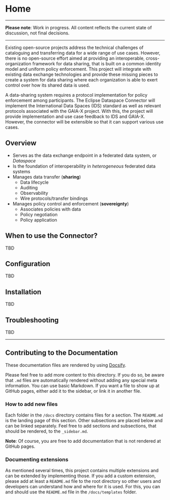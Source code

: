 # Home <!-- {docsify-ignore-all} -->

---

**Please note**: Work in progress. All content reflects the current state of discussion, not final decisions.

---

Existing open-source projects address the technical challenges of cataloguing and transferring data 
for a wide range of use cases. However, there is no open-source effort aimed at providing an 
interoperable, cross-organization framework for data sharing, that is built on a common identity 
model and uniform policy enforcement. This project will integrate with existing data exchange 
technologies and provide these missing pieces to create a system for data sharing where each 
organization is able to exert control over how its shared data is used.

A data-sharing system requires a protocol implementation for policy enforcement among participants. 
The Eclipse Dataspace Connector will implement the International Data Spaces (IDS) standard as 
well as relevant protocols associated with the GAIA-X project. With this, the project will provide 
implementation and use case feedback to IDS and GAIA-X. However, the connector will be extensible 
so that it can support various use cases.

## Overview

* Serves as the data exchange endpoint in a federated data system, or *Dataspace*
* Is the foundation of interoperability in *heterogeneous* federated data systems
* Manages data transfer (**sharing**)
  * Data lifecycle
  * Auditing
  * Observability
  * Wire protocols/transfer bindings
* Manages policy control and enforcement (**sovereignty**)
  * Associates policies with data
  * Policy negotiation
  * Policy application

## When to use the Connector?

TBD
 
## Configuration

TBD

## Installation

TBD

## Troubleshooting

TBD

---

## Contributing to the Documentation

These documentation files are rendered by using [Docsify](https://docsify.js.org/). 

Please feel free to add more content to this directory. If you do so, be aware that `.md` files are
automatically rendered without adding any special meta information. You can use basic Markdown. If
you want a file to show up at GitHub pages, either add it to the sidebar, or link it in another 
file.

### How to add new files

Each folder in the `/docs` directory contains files for a section. The `README.md` is the
landing page of this section. Other subsections are placed below and can be linked separately. Feel
free to add sections and subsections, that should be rendered, to the `_sidebar.md`. 

**Note**: Of course, you are free to add documentation that is not rendered at GitHub pages.

### Documenting extensions

As mentioned several times, this project contains multiple extensions and can be extended by 
implementing those. If you add a custom extension, please add at least a `README.md` file to the 
root directory so other users and developers can understand how and where for it is used. For this,
you can and should use the `README.md` file in the `/docs/templates` folder.
